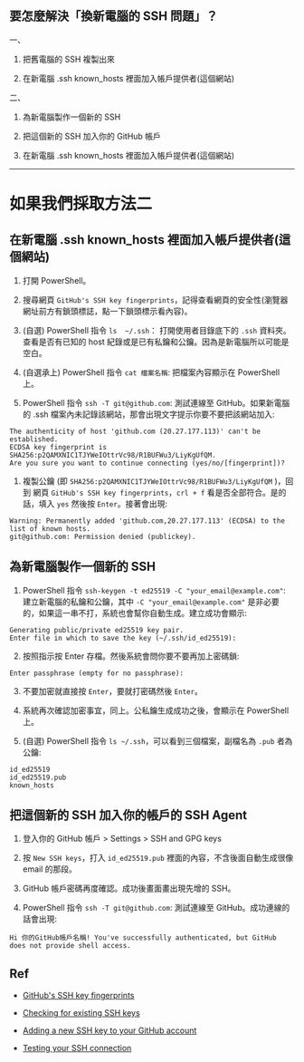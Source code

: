 ## 要怎麼解決「換新電腦的 SSH 問題」？

一、

1. 把舊電腦的 SSH 複製出來

1. 在新電腦 .ssh known_hosts 裡面加入帳戶提供者(這個網站)

二、

1. 為新電腦製作一個新的 SSH

1. 把這個新的 SSH 加入你的 GitHub 帳戶

1. 在新電腦 .ssh known_hosts 裡面加入帳戶提供者(這個網站)

---

# 如果我們採取方法二

## 在新電腦 .ssh known_hosts 裡面加入帳戶提供者(這個網站)

1. 打開 PowerShell。

1. 搜尋網頁 `GitHub's SSH key fingerprints`，記得查看網頁的安全性(瀏覽器網址前方有鎖頭標誌，點一下鎖頭標示看內容)。

1. (自選) PowerShell 指令 `ls  ~/.ssh`： 打開使用者目錄底下的 `.ssh` 資料夾。查看是否有已知的 host 紀錄或是已有私鑰和公鑰。因為是新電腦所以可能是空白。 

1. (自選承上) PowerShell 指令 `cat 檔案名稱`: 把檔案內容顯示在 PowerShell 上。

1. PowerShell 指令 `ssh -T git@github.com`: 測試連線至 GitHub。如果新電腦的 .ssh 檔案內未記錄該網站，那會出現文字提示你要不要把該網站加入:

```
The authenticity of host 'github.com (20.27.177.113)' can't be established.
ECDSA key fingerprint is SHA256:p2QAMXNIC1TJYWeIOttrVc98/R1BUFWu3/LiyKgUfQM.
Are you sure you want to continue connecting (yes/no/[fingerprint])?
``` 
1. 複製公鑰 (即 `SHA256:p2QAMXNIC1TJYWeIOttrVc98/R1BUFWu3/LiyKgUfQM` )，回到 網頁 `GitHub's SSH key fingerprints`，`crl + f` 看是否全部符合。是的話，填入 `yes` 然後按 `Enter`。接著會出現:

```
Warning: Permanently added 'github.com,20.27.177.113' (ECDSA) to the list of known hosts.
git@github.com: Permission denied (publickey).

```

## 為新電腦製作一個新的 SSH

1. PowerShell 指令 `ssh-keygen -t ed25519 -C "your_email@example.com"`: 建立新電腦的私鑰和公鑰，其中 `-C "your_email@example.com"` 是非必要的，如果這一串不打，系統也會幫你自動生成。建立成功會顯示:

```
Generating public/private ed25519 key pair.
Enter file in which to save the key (~/.ssh/id_ed25519):
```

2. 按照指示按 Enter 存檔。然後系統會問你要不要再加上密碼鎖:

```
Enter passphrase (empty for no passphrase):
```

3. 不要加密就直接按 `Enter`，要就打密碼然後 `Enter`。

4. 系統再次確認加密事宜，同上。公私鑰生成成功之後，會顯示在 PowerShell 上。

5. (自選) PowerShell 指令 `ls ~/.ssh`，可以看到三個檔案，副檔名為 `.pub` 者為公鑰:

```
id_ed25519
id_ed25519.pub
known_hosts
```

## 把這個新的 SSH 加入你的帳戶的 SSH Agent

1. 登入你的 GitHub 帳戶 > Settings > SSH and GPG keys

1. 按 `New SSH keys`，打入 `id_ed25519.pub` 裡面的內容，不含後面自動生成很像 email 的那段。

1. GitHub 帳戶密碼再度確認。成功後畫面畫出現先增的 SSH。

1. PowerShell 指令 `ssh -T git@github.com`: 測試連線至 GitHub。成功連線的話會出現:

```
Hi 你的GitHub帳戶名稱! You've successfully authenticated, but GitHub does not provide shell access.
```

## Ref

* [GitHub's SSH key fingerprints](https://docs.github.com/en/authentication/keeping-your-account-and-data-secure/githubs-ssh-key-fingerprints)

* [Checking for existing SSH keys](https://docs.github.com/en/authentication/connecting-to-github-with-ssh/checking-for-existing-ssh-keys)

* [Adding a new SSH key to your GitHub account](https://docs.github.com/en/authentication/connecting-to-github-with-ssh/adding-a-new-ssh-key-to-your-github-account)
 
* [Testing your SSH connection](https://docs.github.com/en/authentication/connecting-to-github-with-ssh/testing-your-ssh-connection)


